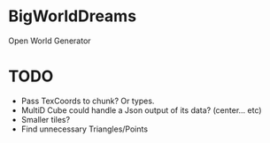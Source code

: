 # BigWorldDreams
Open World Generator

# TODO
- Pass TexCoords to chunk?  Or types.
- MultiD Cube could handle a Json output of its data? (center... etc)
- Smaller tiles?
- Find unnecessary Triangles/Points